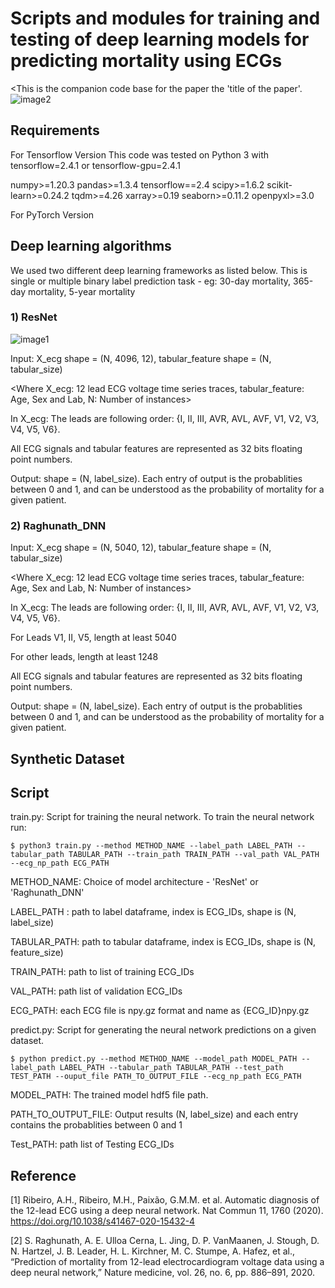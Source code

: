 # Scripts and modules for training and testing of deep learning models for predicting mortality using ECGs
<This is the companion code base for the paper the 'title of the paper'. 
<Prediction task picture>
![image2](https://user-images.githubusercontent.com/10427900/180932280-1df23e72-995f-44e7-9ae1-402d0e315ec8.png)


## Requirements

For Tensorflow Version 
This code was tested on Python 3 with tensorflow=2.4.1 or tensorflow-gpu=2.4.1

numpy>=1.20.3
pandas>=1.3.4
tensorflow==2.4
scipy>=1.6.2
scikit-learn>=0.24.2
tqdm>=4.26
xarray>=0.19
seaborn>=0.11.2
openpyxl>=3.0

For PyTorch Version
<list out the requirements>

## Deep learning algorithms
We used two different deep learning frameworks as listed below. 
This is single or multiple binary label prediction task - eg: 30-day mortality, 365-day mortality, 5-year mortality

### 1) ResNet

![image1](https://user-images.githubusercontent.com/10427900/180932275-5d9c976c-5ef5-4b51-a847-c97602460f44.png)

Input: X_ecg shape = (N, 4096, 12), tabular_feature shape = (N, tabular_size)
    
<Where X_ecg: 12 lead ECG voltage time series traces, tabular_feature: Age, Sex and Lab, N: Number of instances>
    
In X_ecg: The leads are following order: {I, II, III, AVR, AVL, AVF, V1, V2, V3, V4, V5, V6}. 

All ECG signals and tabular features are represented as 32 bits floating point numbers. 

Output: shape = (N, label_size). Each entry of output is the probablities between 0 and 1, and  can be understood as the probability of mortality for a given patient.

### 2) Raghunath_DNN

Input: X_ecg shape = (N, 5040, 12), tabular_feature shape = (N, tabular_size)
    
<Where X_ecg: 12 lead ECG voltage time series traces, tabular_feature: Age, Sex and Lab, N: Number of instances>
    
In X_ecg: The leads are following order: {I, II, III, AVR, AVL, AVF, V1, V2, V3, V4, V5, V6}. 

For Leads V1, II, V5, length at least 5040

For other leads, length at least 1248

All ECG signals and tabular features are represented as 32 bits floating point numbers. 

Output: shape = (N, label_size). Each entry of output is the probablities between 0 and 1, and  can be understood as the probability of mortality for a given patient.

## Synthetic Dataset
<Data Confidentiality Statement>
<to do... >
<This dataset is artifically generated using variational autoencoders for purpose of code demostration only. They are not expected to accurately represent real ECG signals> 

## Script

train.py: Script for training the neural network. To train the neural network run:


`$ python3 train.py --method METHOD_NAME --label_path LABEL_PATH --tabular_path TABULAR_PATH --train_path TRAIN_PATH --val_path VAL_PATH --ecg_np_path ECG_PATH`


METHOD\_NAME: Choice of model architecture - 'ResNet' or 'Raghunath_DNN' <change names>
    
LABEL\_PATH : path to label dataframe, index is ECG_IDs, shape is (N, label_size)
    
TABULAR\_PATH: path to tabular dataframe, index is ECG_IDs, shape is (N, feature_size)
    
TRAIN\_PATH: path to list of training ECG_IDs
    
VAL\_PATH: path list of validation ECG_IDs

ECG\_PATH: each ECG file is npy.gz format and name as {ECG_ID}npy.gz <update>

predict.py: Script for generating the neural network predictions on a given dataset.

`$ python predict.py --method METHOD_NAME --model_path MODEL_PATH --label_path LABEL_PATH --tabular_path TABULAR_PATH --test_path TEST_PATH --ouput_file PATH_TO_OUTPUT_FILE --ecg_np_path ECG_PATH`

MODEL\_PATH: The trained model hdf5 file path.
    
PATH\_TO\_OUTPUT\_FILE: Output results (N, label_size) and each entry contains the probablities between 0 and 1

Test\_PATH: path list of Testing ECG_IDs

## Reference

[1] Ribeiro, A.H., Ribeiro, M.H., Paixão, G.M.M. et al. Automatic diagnosis of the 12-lead ECG using a deep neural network.
Nat Commun 11, 1760 (2020). https://doi.org/10.1038/s41467-020-15432-4

[2] S. Raghunath, A. E. Ulloa Cerna, L. Jing, D. P. VanMaanen, J. Stough, D. N. Hartzel, J. B. Leader, H. L. Kirchner, M. C. Stumpe, A. Hafez, et al., “Prediction of mortality from 12-lead electrocardiogram voltage data using a deep neural network,” Nature medicine, vol. 26, no. 6, pp. 886–891, 2020.


